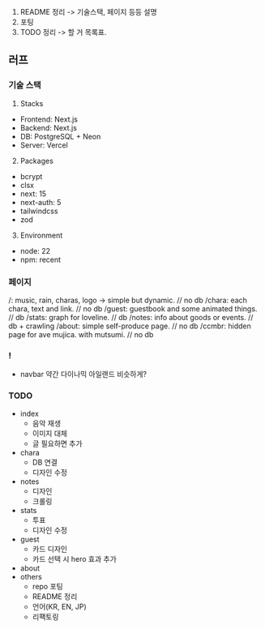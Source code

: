 1. README 정리 -> 기술스택, 페이지 등등 설명
2. 포팅
3. TODO 정리 -> 할 거 목록표.

## 러프
### 기술 스택
1. Stacks
- Frontend: Next.js
- Backend: Next.js
- DB: PostgreSQL + Neon
- Server: Vercel

2. Packages
- bcrypt
- clsx
- next: 15
- next-auth: 5
- tailwindcss
- zod

3. Environment
- node: 22
- npm: recent

### 페이지
/: music, rain, charas, logo -> simple but dynamic.  // no db
/chara: each chara, text and link.  // no db
/guest: guestbook and some animated things.  // db
/stats: graph for loveline.  // db
/notes: info about goods or events.  // db + crawling
/about: simple self-produce page.  // no db
/ccmbr: hidden page for ave mujica. with mutsumi.  // no db

### !
- navbar 약간 다이나믹 아일랜드 비슷하게?

### TODO
- index
	- 음악 재생
	- 이미지 대체
	+ 글 필요하면 추가
- chara
	+ DB 연결
	- 디자인 수정
- notes
	- 디자인
	- 크롤링
- stats
	- 투표
	- 디자인 수정
- guest
	- 카드 디자인
	- 카드 선택 시 hero 효과 추가
- about
- others
	- repo 포팅
	- README 정리
	- 언어(KR, EN, JP)
	- 리팩토링
